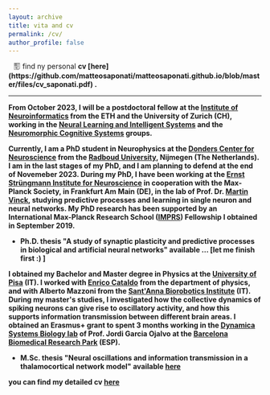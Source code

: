 ```yaml
---
layout: archive
title: vita and cv
permalink: /cv/
author_profile: false
---
```


<p>
  <span style="display: inline-block; vertical-align: middle; margin-left: 10px;"><img src="/images/general/cv_icon.png" alt="Icon" style="width: 1em; height: 1em;"></span> find ny personal <b>cv [here](https://github.com/matteosaponati/matteosaponati.github.io/blob/master/files/cv_saponati.pdf)
.
</p>

---------------------

From October 2023, I will be a postdoctoral fellow at the [Institute of Neuroinformatics](https://www.ini.uzh.ch/en.html) from the ETH and the University of Zurich (CH), working in the [Neural Learning and Intelligent Systems](https://grewelab.org/) and the [Neuromorphic Cognitive Systems](https://www.ini.uzh.ch/en/research/groups/ncs.html) groups.

Currently, I am a PhD student in Neurophysics at the [Donders Center for Neuroscience](https://www.ru.nl/science/dcn/) from the [Radboud University](ru.nl/en), Nijmegen (The Netherlands). I am in the last stages of my PhD, and I am planning to defend at the end of Novemeber 2023. During my PhD, I have been working at the [Ernst Strüngmann Institute for Neuroscience](https://www.esi-frankfurt.de/) in cooperation with the Max-Planck Society, in Frankfurt Am Main (DE), in the lab of Prof. Dr. [Martin Vinck](https://www.martinvinck.com/), studying predictive processes and learning in single neuron and neural networks. My PhD research has been supported by an International Max-Planck Research School ([IMPRS](https://brain.mpg.de/imprs)) Fellowship I obtained in September 2019.

- Ph.D. thesis "A study of synaptic plasticity and predictive processes in biological and artificial neural networks" available ... [let me finish first :) ]

I obtained my Bachelor and Master degree in Physics at the [University of Pisa](https://www.unipi.it/index.php/english) (IT).  I worked with [Enrico Cataldo](https://www.researchgate.net/profile/Enrico-Cataldo) from the department of physics, and with Alberto Mazzoni from the [Sant'Anna Biorobotics Institute](https://www.santannapisa.it/en/institute/biorobotics) (IT). During my master's studies, I investigated how the collective dynamics of spiking neurons can give rise to oscillatory activity, and how this supports information transmission between different brain areas. I obtained an Erasmus+ grant to spent 3 months working in the [Dynamica Systems Biology lab](https://www.upf.edu/web/dsb) of Prof. Jordi Garcia Ojalvo at the [Barcelona Biomedical Research Park](https://www.prbb.org/) (ESP). 

- M.Sc. thesis "Neural oscillations and information transmission in a thalamocortical network model" available [here](https://etd.adm.unipi.it/t/etd-09262018-152801/)



you can find my detailed <b>cv [here](https://github.com/matteosaponati/matteosaponati.github.io/blob/master/files/cv_saponati.pdf)
